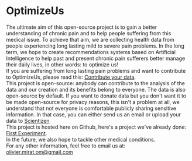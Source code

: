 # OptimizeUs

The ultimate aim of this open-source project is to gain a better understanding of chronic pain and to help people suffering 
from this medical issue. To achieve that aim, we are collecting health data from people experiencing long lasting mild to severe pain 
problems. In the long term, we hope to create recommendations systems based on Artificial Intelligence to help past
and present chronic pain sufferers better manage their daily lives, in other words: to optimize us!<br/>
If you are suffering from long lasting pain problems and want to contribute to OptimizeUs, please read this: 
<a href='HowToTrackHealthData.md' target='_blank'>Contribute your data</a>.<br/>
This project is open-source: anybody can contribute to the analysis of the data and our creation and its benefits 
belong to everyone. The data is also open-source by default. If you want to donate data but you don't want it to 
be made open-source for privacy reasons, this isn't a problem at all, we understand that not everyone is comfortable 
publicly sharing sensitive information. In that case, you can either send us an email or upload your data to <a href='http://robinhood.scientizen.com/' target='_blank'>Scientizen</a><br/>
This project is hosted here on Github, here's a project we've already done: 
<a href='OM/README.md' target='_blank'>First Experiment</a>. <br/>
In the future, we also hope to tackle other medical conditions.<br/>
For any other information, feel free to email us at: <br/>
olivier.mirat.om@gmail.com

